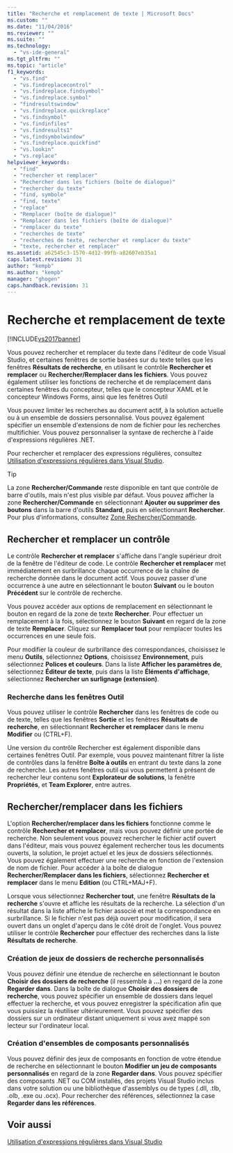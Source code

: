 ```yaml
---
title: "Recherche et remplacement de texte | Microsoft Docs"
ms.custom: ""
ms.date: "11/04/2016"
ms.reviewer: ""
ms.suite: ""
ms.technology: 
  - "vs-ide-general"
ms.tgt_pltfrm: ""
ms.topic: "article"
f1_keywords: 
  - "vs.find"
  - "vs.findreplacecontrol"
  - "vs.findreplace.findsymbol"
  - "vs.findreplace.symbol"
  - "findresultswindow"
  - "vs.findreplace.quickreplace"
  - "vs.findsymbol"
  - "vs.findinfiles"
  - "vs.findresults1"
  - "vs,findsymbolwindow"
  - "vs.findreplace.quickfind"
  - "vs.lookin"
  - "vs.replace"
helpviewer_keywords: 
  - "find"
  - "rechercher et remplacer"
  - "Rechercher dans les fichiers (boîte de dialogue)"
  - "rechercher du texte"
  - "find, symbole"
  - "find, texte"
  - "replace"
  - "Remplacer (boîte de dialogue)"
  - "Remplacer dans les fichiers (boîte de dialogue)"
  - "remplacer du texte"
  - "recherches de texte"
  - "recherches de texte, rechercher et remplacer du texte"
  - "texte, rechercher et remplacer"
ms.assetid: a62545c3-1570-4d12-99fb-a82607eb35a1
caps.latest.revision: 31
author: "kempb"
ms.author: "kempb"
manager: "ghogen"
caps.handback.revision: 31
---
```

# Recherche et remplacement de texte
[!INCLUDE[vs2017banner](../code-quality/includes/vs2017banner.md)]

Vous pouvez rechercher et remplacer du texte dans l'éditeur de code Visual Studio, et certaines fenêtres de sortie basées sur du texte telles que les fenêtres **Résultats de recherche**, en utilisant le contrôle **Rechercher et remplacer** ou **Rechercher\/Remplacer dans les fichiers**.  Vous pouvez également utiliser les fonctions de recherche et de remplacement dans certaines fenêtres du concepteur, telles que le concepteur XAML et le concepteur Windows Forms, ainsi que les fenêtres Outil  
  
 Vous pouvez limiter les recherches au document actif, à la solution actuelle ou à un ensemble de dossiers personnalisé.  Vous pouvez également spécifier un ensemble d'extensions de nom de fichier pour les recherches multifichier.  Vous pouvez personnaliser la syntaxe de recherche à l'aide d'expressions régulières .NET.  
  
 Pour rechercher et remplacer des expressions régulières, consultez [Utilisation d'expressions régulières dans Visual Studio](../ide/using-regular-expressions-in-visual-studio.md).  
  
> [!TIP]
>  La zone **Rechercher\/Commande** reste disponible en tant que contrôle de barre d'outils, mais n'est plus visible par défaut.  Vous pouvez afficher la zone **Rechercher\/Commande** en sélectionnant **Ajouter ou supprimer des boutons** dans la barre d'outils **Standard**, puis en sélectionnant **Rechercher**.  Pour plus d'informations, consultez [Zone Rechercher\/Commande](../ide/find-command-box.md).  
  
## Rechercher et remplacer un contrôle  
 Le contrôle **Rechercher et remplacer** s'affiche dans l'angle supérieur droit de la fenêtre de l'éditeur de code.  Le contrôle **Rechercher et remplacer** met immédiatement en surbrillance chaque occurrence de la chaîne de recherche donnée dans le document actif.  Vous pouvez passer d'une occurrence à une autre en sélectionnant le bouton **Suivant** ou le bouton **Précédent** sur le contrôle de recherche.  
  
 Vous pouvez accéder aux options de remplacement en sélectionnant le bouton en regard de la zone de texte **Rechercher**.  Pour effectuer un remplacement à la fois, sélectionnez le bouton **Suivant** en regard de la zone de texte **Remplacer**.  Cliquez sur **Remplacer tout** pour remplacer toutes les occurrences en une seule fois.  
  
 Pour modifier la couleur de surbrillance des correspondances, choisissez le menu **Outils**, sélectionnez **Options**, choisissez **Environnement**, puis sélectionnez **Polices et couleurs**.  Dans la liste **Afficher les paramètres de**, sélectionnez **Éditeur de texte**, puis dans la liste **Éléments d'affichage**, sélectionnez **Rechercher un surlignage \(extension\)**.  
  
### Recherche dans les fenêtres Outil  
 Vous pouvez utiliser le contrôle **Rechercher** dans les fenêtres de code ou de texte, telles que les fenêtres **Sortie** et les fenêtres **Résultats de recherche**, en sélectionnant **Rechercher et remplacer** dans le menu **Modifier** ou \(CTRL\+F\).  
  
 Une version du contrôle Rechercher est également disponible dans certaines fenêtres Outil.  Par exemple, vous pouvez maintenant filtrer la liste de contrôles dans la fenêtre **Boîte à outils** en entrant du texte dans la zone de recherche.  Les autres fenêtres outil qui vous permettent à présent de rechercher leur contenu sont **Explorateur de solutions**, la fenêtre **Propriétés**, et **Team Explorer**, entre autres.  
  
## Rechercher\/remplacer dans les fichiers  
 L'option **Rechercher\/remplacer dans les fichiers** fonctionne comme le contrôle **Rechercher et remplacer**, mais vous pouvez définir une portée de recherche.  Non seulement vous pouvez rechercher le fichier actif ouvert dans l'éditeur, mais vous pouvez également rechercher tous les documents ouverts, la solution, le projet actuel et les jeux de dossiers sélectionnés.  Vous pouvez également effectuer une recherche en fonction de l'extension de nom de fichier.  Pour accéder à la boîte de dialogue **Rechercher\/Remplacer dans les fichiers**, sélectionnez **Rechercher et remplacer** dans le menu **Edition** \(ou CTRL\+MAJ\+F\).  
  
 Lorsque vous sélectionnez **Rechercher tout**, une fenêtre **Résultats de la recherche** s'ouvre et affiche les résultats de la recherche.  La sélection d'un résultat dans la liste affiche le fichier associé et met la correspondance en surbrillance.  Si le fichier n'est pas déjà ouvert pour modification, il sera ouvert dans un onglet d'aperçu dans le côté droit de l'onglet.  Vous pouvez utiliser le contrôle **Rechercher** pour effectuer des recherches dans la liste **Résultats de recherche**.  
  
### Création de jeux de dossiers de recherche personnalisés  
 Vous pouvez définir une étendue de recherche en sélectionnant le bouton **Choisir des dossiers de recherche** \(il ressemble à **…**\) en regard de la zone **Regarder dans**.  Dans la boîte de dialogue **Choisir des dossiers de recherche**, vous pouvez spécifier un ensemble de dossiers dans lequel effectuer la recherche, et vous pouvez enregistrer la spécification afin que vous puissiez la réutiliser ultérieurement.  Vous pouvez spécifier des dossiers sur un ordinateur distant uniquement si vous avez mappé son lecteur sur l'ordinateur local.  
  
### Création d'ensembles de composants personnalisés  
 Vous pouvez définir des jeux de composants en fonction de votre étendue de recherche en sélectionnant le bouton **Modifier un jeu de composants personnalisés** en regard de la zone **Regarder dans**.  Vous pouvez spécifier des composants .NET ou COM installés, des projets Visual Studio inclus dans votre solution ou une bibliothèque d'assemblys ou de types \(.dll, .tlb, .olb, .exe ou .ocx\).  Pour rechercher des références, sélectionnez la case **Regarder dans les références**.  
  
## Voir aussi  
 [Utilisation d'expressions régulières dans Visual Studio](../ide/using-regular-expressions-in-visual-studio.md)